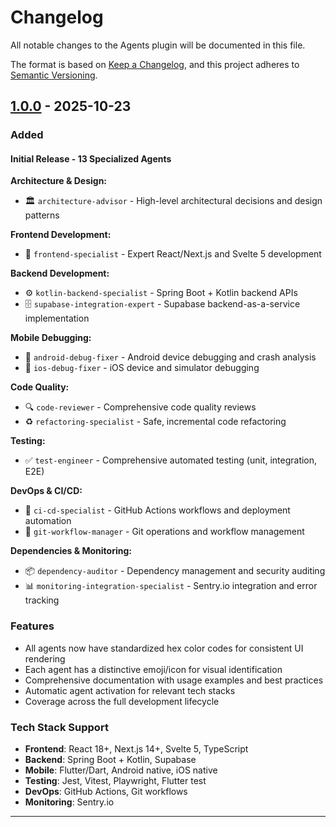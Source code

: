 # Changelog

All notable changes to the Agents plugin will be documented in this file.

The format is based on [Keep a Changelog](https://keepachangelog.com/en/1.0.0/),
and this project adheres to [Semantic Versioning](https://semver.org/spec/v2.0.0.html).

## [1.0.0] - 2025-10-23

### Added

#### Initial Release - 13 Specialized Agents

**Architecture & Design:**
- 🏛️ `architecture-advisor` - High-level architectural decisions and design patterns

**Frontend Development:**
- 🎨 `frontend-specialist` - Expert React/Next.js and Svelte 5 development

**Backend Development:**
- ⚙️ `kotlin-backend-specialist` - Spring Boot + Kotlin backend APIs
- 🗄️ `supabase-integration-expert` - Supabase backend-as-a-service implementation

**Mobile Debugging:**
- 🤖 `android-debug-fixer` - Android device debugging and crash analysis
- 📱 `ios-debug-fixer` - iOS device and simulator debugging

**Code Quality:**
- 🔍 `code-reviewer` - Comprehensive code quality reviews
- ♻️ `refactoring-specialist` - Safe, incremental code refactoring

**Testing:**
- ✅ `test-engineer` - Comprehensive automated testing (unit, integration, E2E)

**DevOps & CI/CD:**
- 🚀 `ci-cd-specialist` - GitHub Actions workflows and deployment automation
- 🌿 `git-workflow-manager` - Git operations and workflow management

**Dependencies & Monitoring:**
- 📦 `dependency-auditor` - Dependency management and security auditing
- 📊 `monitoring-integration-specialist` - Sentry.io integration and error tracking

### Features

- All agents now have standardized hex color codes for consistent UI rendering
- Each agent has a distinctive emoji/icon for visual identification
- Comprehensive documentation with usage examples and best practices
- Automatic agent activation for relevant tech stacks
- Coverage across the full development lifecycle

### Tech Stack Support

- **Frontend**: React 18+, Next.js 14+, Svelte 5, TypeScript
- **Backend**: Spring Boot + Kotlin, Supabase
- **Mobile**: Flutter/Dart, Android native, iOS native
- **Testing**: Jest, Vitest, Playwright, Flutter test
- **DevOps**: GitHub Actions, Git workflows
- **Monitoring**: Sentry.io

---

[1.0.0]: https://github.com/applab-nl/claude-code-plugins/releases/tag/agents-v1.0.0
